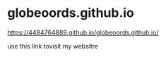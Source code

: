 # globeoords.github.io

https://4484764889.github.io/globeoords.github.io/ 

use this link tovisit my websitre
